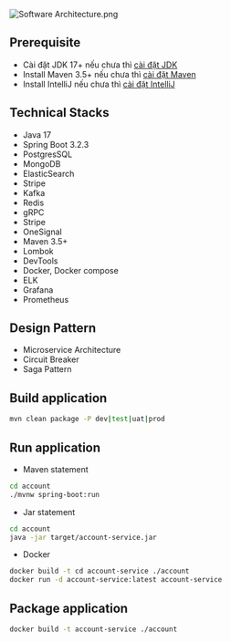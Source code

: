 ![Software Architecture.png](Software%20Architecture.png)

## Prerequisite
- Cài đặt JDK 17+ nếu chưa thì [cài đặt JDK](https://tayjava.vn/cai-dat-jdk-tren-macos-window-linux-ubuntu/)
- Install Maven 3.5+ nếu chưa thì [cài đặt Maven](https://tayjava.vn/cai-dat-maven-tren-macos-window-linux-ubuntu/)
- Install IntelliJ nếu chưa thì [cài đặt IntelliJ](https://tayjava.vn/cai-dat-intellij-tren-macos-va-window/)

## Technical Stacks
- Java 17
- Spring Boot 3.2.3
- PostgresSQL
- MongoDB
- ElasticSearch
- Stripe
- Kafka
- Redis
- gRPC
- Stripe
- OneSignal
- Maven 3.5+
- Lombok
- DevTools
- Docker, Docker compose
- ELK
- Grafana
- Prometheus

## Design Pattern
- Microservice Architecture
- Circuit Breaker
- Saga Pattern


## Build application
```bash
mvn clean package -P dev|test|uat|prod
```

## Run application
- Maven statement
```bash
cd account
./mvnw spring-boot:run
```
- Jar statement
```bash
cd account
java -jar target/account-service.jar
```

- Docker
```bash
docker build -t cd account-service ./account
docker run -d account-service:latest account-service
```

## Package application
```bash
docker build -t account-service ./account
```

